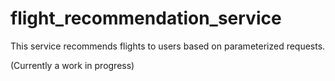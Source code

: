 # flight_recommendation_service
This service recommends flights to users based on parameterized requests.

(Currently a work in progress)
